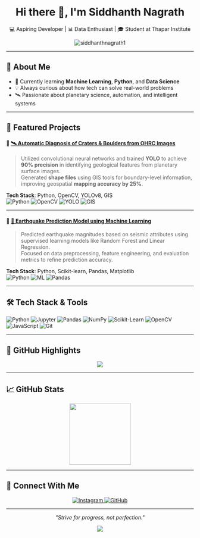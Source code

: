 <h1 align="center">Hi there 👋, I'm Siddhanth Nagrath</h1>
<p align="center">
  💻 Aspiring Developer | 📊 Data Enthusiast | 🎓 Student at Thapar Institute
</p>

<p align="center">
  <img src="https://komarev.com/ghpvc/?username=siddhanthnagrath1&label=Profile%20views&color=0e75b6&style=flat" alt="siddhanthnagrath1" />
</p>

---

## 🚀 About Me

- 🌱 Currently learning **Machine Learning**, **Python**, and **Data Science**
- 💡 Always curious about how tech can solve real-world problems
- 🛰 Passionate about planetary science, automation, and intelligent systems

---

## 🌟 Featured Projects

#### 🔹 [🛰 Automatic Diagnosis of Craters & Boulders from OHRC Images](https://github.com/siddhanthnagrath1/Automatic-diagnosis-of-craters-boulders-from-Orbiter-High-Resolution-Camera-OHRC-images-)
> Utilized convolutional neural networks and trained **YOLO** to achieve **90% precision** in identifying geological features from planetary surface images.  
> Generated **shape files** using GIS tools for boundary-level information, improving geospatial **mapping accuracy by 25%**.

**Tech Stack**: Python, OpenCV, YOLOv8, GIS  
![Python](https://img.shields.io/badge/-Python-blue?style=for-the-badge&logo=python)
![OpenCV](https://img.shields.io/badge/-OpenCV-white?style=for-the-badge&logo=opencv&logoColor=black)
![YOLO](https://img.shields.io/badge/-YOLOv8-black?style=for-the-badge)
![GIS](https://img.shields.io/badge/-GIS-green?style=for-the-badge)

---

#### 🔹 [🌋 Earthquake Prediction Model using Machine Learning](https://github.com/siddhanthnagrath1/Earthquake-Prediction-Model-using-Machine-Learning)
> Predicted earthquake magnitudes based on seismic attributes using supervised learning models like Random Forest and Linear Regression.  
> Focused on data preprocessing, feature engineering, and evaluation metrics to refine prediction accuracy.

**Tech Stack**: Python, Scikit-learn, Pandas, Matplotlib  
![Python](https://img.shields.io/badge/-Python-blue?style=for-the-badge&logo=python)
![ML](https://img.shields.io/badge/-Machine%20Learning-orange?style=for-the-badge)
![Pandas](https://img.shields.io/badge/-Pandas-150458?style=for-the-badge&logo=pandas&logoColor=white)

---

## 🛠 Tech Stack & Tools

![Python](https://img.shields.io/badge/-Python-3776AB?style=flat&logo=python&logoColor=white)
![Jupyter](https://img.shields.io/badge/-Jupyter-F37626?style=flat&logo=jupyter&logoColor=white)
![Pandas](https://img.shields.io/badge/-Pandas-150458?style=flat&logo=pandas&logoColor=white)
![NumPy](https://img.shields.io/badge/-NumPy-013243?style=flat&logo=numpy&logoColor=white)
![Scikit-Learn](https://img.shields.io/badge/-Scikit%20Learn-F7931E?style=flat&logo=scikit-learn&logoColor=white)
![OpenCV](https://img.shields.io/badge/-OpenCV-5C3EE8?style=flat&logo=opencv&logoColor=white)
![JavaScript](https://img.shields.io/badge/-JavaScript-F7DF1E?style=flat&logo=javascript&logoColor=black)
![Git](https://img.shields.io/badge/-Git-F05032?style=flat&logo=git&logoColor=white)

---

## 🏅 GitHub Highlights

<p align="center">
  <img src="https://github-profile-trophy.vercel.app/?username=siddhanthnagrath1&theme=gruvbox&row=1&column=3" />
</p>

---

## 📈 GitHub Stats

<p align="center">
  <img src="https://github-readme-stats.vercel.app/api/top-langs/?username=siddhanthnagrath1&layout=compact&theme=radical" height="165" />
</p>

---

## 🔗 Connect With Me

<p align="center">
  <a href="https://www.instagram.com/siddhanthnagrath/" target="_blank">
    <img src="https://img.shields.io/badge/Instagram-%23E4405F.svg?style=for-the-badge&logo=instagram&logoColor=white" alt="Instagram">
  </a>
  <a href="https://github.com/siddhanthnagrath1" target="_blank">
    <img src="https://img.shields.io/badge/GitHub-%2312100E.svg?style=for-the-badge&logo=github&logoColor=white" alt="GitHub">
  </a>
</p>

---

<p align="center"><i>"Strive for progress, not perfection."</i></p>

<p align="center">
  <img src="https://readme-typing-svg.herokuapp.com?font=Fira+Code&size=22&pause=1000&center=true&vCenter=true&color=36BCF7&width=435&lines=Thanks+for+visiting+my+profile!;Happy+coding+💻" />
</p>
